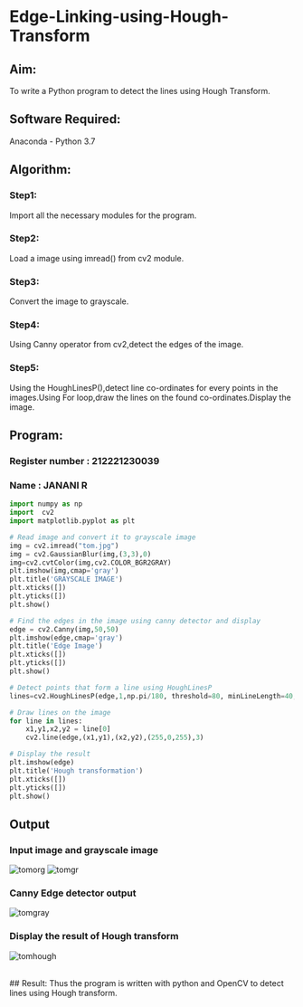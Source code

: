 # Edge-Linking-using-Hough-Transform
## Aim:
To write a Python program to detect the lines using Hough Transform.

## Software Required:
Anaconda - Python 3.7

## Algorithm:
### Step1:
Import all the necessary modules for the program.
<br>
### Step2:
Load a image using imread() from cv2 module.
<br>

### Step3:
Convert the image to grayscale.
<br>

### Step4:
Using Canny operator from cv2,detect the edges of the image.
<br>

### Step5:
Using the HoughLinesP(),detect line co-ordinates for every points in the images.Using For loop,draw the lines on the found co-ordinates.Display the image.
<br>


## Program:

### Register number : 212221230039
### Name : JANANI R
```Python
import numpy as np
import  cv2
import matplotlib.pyplot as plt

# Read image and convert it to grayscale image
img = cv2.imread("tom.jpg")
img = cv2.GaussianBlur(img,(3,3),0)
img=cv2.cvtColor(img,cv2.COLOR_BGR2GRAY)
plt.imshow(img,cmap='gray')
plt.title('GRAYSCALE IMAGE')
plt.xticks([])
plt.yticks([])
plt.show()

# Find the edges in the image using canny detector and display
edge = cv2.Canny(img,50,50)
plt.imshow(edge,cmap='gray')
plt.title('Edge Image')
plt.xticks([])
plt.yticks([])
plt.show()

# Detect points that form a line using HoughLinesP
lines=cv2.HoughLinesP(edge,1,np.pi/180, threshold=80, minLineLength=40,maxLineGap=250)

# Draw lines on the image
for line in lines:
    x1,y1,x2,y2 = line[0]
    cv2.line(edge,(x1,y1),(x2,y2),(255,0,255),3)

# Display the result
plt.imshow(edge)
plt.title('Hough transformation')
plt.xticks([])
plt.yticks([])
plt.show()
```
## Output

### Input image and grayscale image
![tomorg](https://github.com/Janani-2003/Edge-Linking-using-Hough-Transform/assets/94288340/663452ce-b27e-489e-880a-cad4d77a2ca6)
![tomgr](https://github.com/Janani-2003/Edge-Linking-using-Hough-Transform/assets/94288340/4b52c333-e428-4719-b5ef-e40b7cfba95b)
<br>
### Canny Edge detector output
![tomgray](https://github.com/Janani-2003/Edge-Linking-using-Hough-Transform/assets/94288340/b1346ca2-baf2-4fcb-95ab-6235da090285)
<br>
### Display the result of Hough transform
![tomhough](https://github.com/Janani-2003/Edge-Linking-using-Hough-Transform/assets/94288340/01608626-277e-4b02-b4af-646b8d542834)

<br>
## Result:
Thus the program is written with python and OpenCV to detect lines using Hough transform. 
